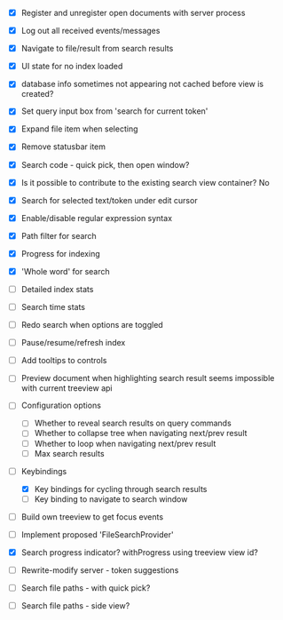- [x] Register and unregister open documents with server process 
- [x] Log out all received events/messages 
- [x] Navigate to file/result from search results
- [x] UI state for no index loaded 
- [x] database info sometimes not appearing 
    not cached before view is created?
- [x] Set query input box from 'search for current token'
- [x] Expand file item when selecting
- [x] Remove statusbar item 
- [x] Search code - quick pick, then open window? 
 - [x] Is it possible to contribute to the existing search view container? 
    No
- [x] Search for selected text/token under edit cursor
- [x] Enable/disable regular expression syntax
- [x] Path filter for search 
- [x] Progress for indexing 
- [x] 'Whole word' for search 
- [ ] Detailed index stats
- [ ] Search time stats 
- [ ] Redo search when options are toggled 
- [ ] Pause/resume/refresh index 
- [ ] Add tooltips to controls
- [ ] Preview document when highlighting search result 
    seems impossible with current treeview api 

- [ ] Configuration options
    - [ ] Whether to reveal search results on query commands
    - [ ] Whether to collapse tree when navigating next/prev result
    - [ ] Whether to loop when navigating next/prev result 
    - [ ] Max search results 
- [ ] Keybindings 
    - [x] Key bindings for cycling through search results 
    - [ ] Key binding to navigate to search window 

- [ ] Build own treeview to get focus events 
- [ ] Implement proposed 'FileSearchProvider' 
- [x] Search progress indicator?
    withProgress using treeview view id?
- [ ] Rewrite-modify server - token suggestions 
- [ ] Search file paths - with quick pick?
- [ ] Search file paths - side view?